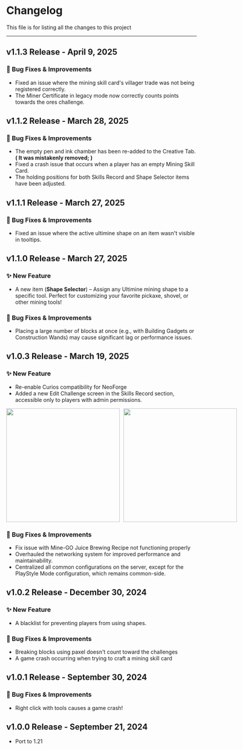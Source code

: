 # Changelog
This file is for listing all the changes to this project
<hr>

## v1.1.3 Release - April 9, 2025
### 🐛 Bug Fixes & Improvements
- Fixed an issue where the mining skill card's villager trade was not being registered correctly.
- The Miner Certificate in legacy mode now correctly counts points towards the ores challenge.

## v1.1.2 Release - March 28, 2025
### 🐛 Bug Fixes & Improvements
- The empty pen and ink chamber has been re-added to the Creative Tab. **( It was mistakenly removed; )**
- Fixed a crash issue that occurs when a player has an empty Mining Skill Card.
- The holding positions for both Skills Record and Shape Selector items have been adjusted.

## v1.1.1 Release - March 27, 2025
### 🐛 Bug Fixes & Improvements
- Fixed an issue where the active ultimine shape on an item wasn't visible in tooltips.

## v1.1.0 Release - March 27, 2025
### ✨ New Feature
- A new item (**Shape Selector**) – Assign any Ultimine mining shape to a specific tool. Perfect for customizing your favorite pickaxe, shovel, or other mining tools!
### 🐛 Bug Fixes & Improvements
- Placing a large number of blocks at once (e.g., with Building Gadgets or Construction Wands) may cause significant lag or performance issues.

## v1.0.3 Release - March 19, 2025
### ✨ New Feature
- Re-enable Curios compatibility for NeoForge
- Added a new Edit Challenge screen in the Skills Record section, accessible only to players with admin permissions.

<div style="display: flex; gap: 10px;">
<img src="https://i.imgur.com/t6eklpZ.png" width="300" />
<img src="https://i.imgur.com/uD5SA3d.png" width="300" />
</div>

### 🐛 Bug Fixes & Improvements
- Fix issue with Mine-GO Juice Brewing Recipe not functioning properly
- Overhauled the networking system for improved performance and maintainability.
- Centralized all common configurations on the server, except for the PlayStyle Mode configuration, which remains common-side.

## v1.0.2 Release - December 30, 2024
### ✨ New Feature
- A blacklist for preventing players from using shapes.
### 🐛 Bug Fixes & Improvements
- Breaking blocks using paxel doesn't count toward the challenges
- A game crash occurring when trying to craft a mining skill card

## v1.0.1 Release - September 30, 2024
### 🐛 Bug Fixes & Improvements
- Right click with tools causes a game crash!

## v1.0.0 Release - September 21, 2024
- Port to 1.21